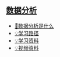## [数据分析](IT\dataanalysis.md)

* [🥇数据分析是什么](IT\dataanalysis?id=数据分析是什么)
* [💡学习路径](IT\dataanalysis?id=学习路径)
* [💡学习资料](IT\dataanalysis?id=学习资料)
* [💡视频资料](IT\dataanalysis?id=视频资料)
